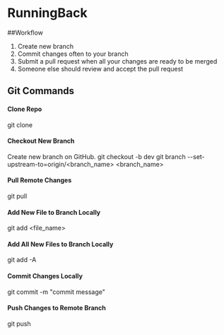 # RunningBack

##Workflow
1. Create new branch
2. Commit changes often to your branch
3. Submit a pull request when all your changes are ready to be merged
4. Someone else should review and accept the pull request

## Git Commands
#### Clone Repo
git clone <GitHub url>

#### Checkout New Branch
  Create new branch on GitHub.
  git checkout -b dev
  git branch --set-upstream-to=origin/<branch_name> <branch_name>

#### Pull Remote Changes
git pull

#### Add New File to Branch Locally
git add <file_name>

#### Add All New Files to Branch Locally
git add -A

#### Commit Changes Locally
git commit -m "commit message"

#### Push Changes to Remote Branch
git push
